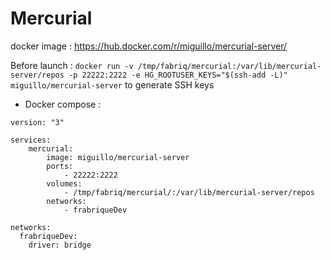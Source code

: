 Mercurial
============

docker image :  https://hub.docker.com/r/miguillo/mercurial-server/

Before launch : `docker run -v /tmp/fabriq/mercurial:/var/lib/mercurial-server/repos -p 22222:2222 -e HG_ROOTUSER_KEYS="$(ssh-add -L)" miguillo/mercurial-server` to generate SSH keys


* Docker compose :
```
version: "3"

services:
    mercurial:
        image: miguillo/mercurial-server
        ports:
            - 22222:2222
        volumes:
            - /tmp/fabriq/mercurial/:/var/lib/mercurial-server/repos
        networks:
            - frabriqueDev  

networks:
  frabriqueDev:
    driver: bridge
```

